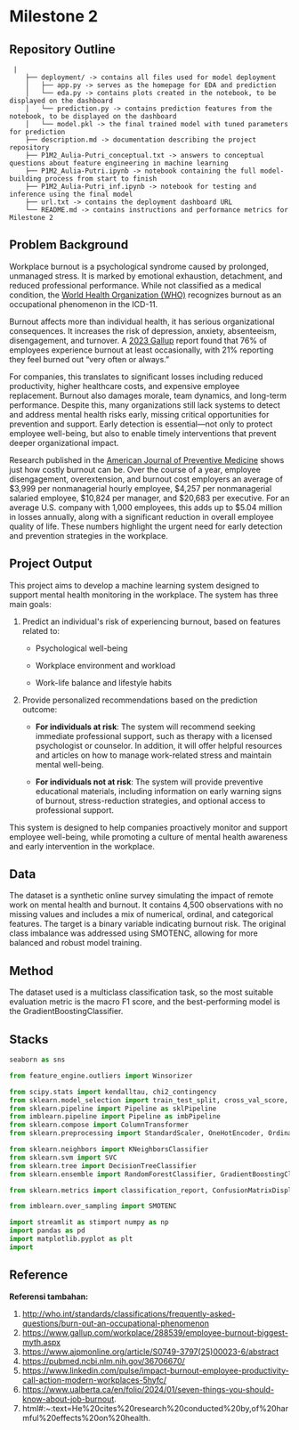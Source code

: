 # Milestone 2

## Repository Outline

```
 |
    ├── deployment/ -> contains all files used for model deployment
    │   ├── app.py -> serves as the homepage for EDA and prediction
    │   └── eda.py -> contains plots created in the notebook, to be displayed on the dashboard
    │   └── prediction.py -> contains prediction features from the notebook, to be displayed on the dashboard
    │   └── model.pkl -> the final trained model with tuned parameters for prediction
    ├── description.md -> documentation describing the project repository
    ├── P1M2_Aulia-Putri_conceptual.txt -> answers to conceptual questions about feature engineering in machine learning
    ├── P1M2_Aulia-Putri.ipynb -> notebook containing the full model-building process from start to finish
    ├── P1M2_Aulia-Putri_inf.ipynb -> notebook for testing and inference using the final model
    ├── url.txt -> contains the deployment dashboard URL
    └── README.md -> contains instructions and performance metrics for Milestone 2

```

## Problem Background
Workplace burnout is a psychological syndrome caused by prolonged, unmanaged stress. It is marked by emotional exhaustion, detachment, and reduced professional performance. While not classified as a medical condition, the [World Health Organization (WHO)](http://who.int/standards/classifications/frequently-asked-questions/burn-out-an-occupational-phenomenon) recognizes burnout as an occupational phenomenon in the ICD-11.

Burnout affects more than individual health, it has serious organizational consequences. It increases the risk of depression, anxiety, absenteeism, disengagement, and turnover. A [2023 Gallup](https://www.gallup.com/workplace/288539/employee-burnout-biggest-myth.aspx) report found that 76% of employees experience burnout at least occasionally, with 21% reporting they feel burned out “very often or always.”

For companies, this translates to significant losses including reduced productivity, higher healthcare costs, and expensive employee replacement. Burnout also damages morale, team dynamics, and long-term performance. Despite this, many organizations still lack systems to detect and address mental health risks early, missing critical opportunities for prevention and support. Early detection is essential—not only to protect employee well-being, but also to enable timely interventions that prevent deeper organizational impact.

Research published in the [American Journal of Preventive Medicine](https://www.ajpmonline.org/article/S0749-3797(25)00023-6/abstract) shows just how costly burnout can be. Over the course of a year, employee disengagement, overextension, and burnout cost employers an average of $3,999 per nonmanagerial hourly employee, $4,257 per nonmanagerial salaried employee, $10,824 per manager, and $20,683 per executive. For an average U.S. company with 1,000 employees, this adds up to $5.04 million in losses annually, along with a significant reduction in overall employee quality of life. These numbers highlight the urgent need for early detection and prevention strategies in the workplace.

## Project Output
This project aims to develop a machine learning system designed to support mental health monitoring in the workplace. The system has three main goals:

1. Predict an individual's risk of experiencing burnout, based on features related to:

    * Psychological well-being

    * Workplace environment and workload

    * Work-life balance and lifestyle habits

2. Provide personalized recommendations based on the prediction outcome:
    * **For individuals at risk**: The system will recommend seeking immediate professional support, such as therapy with a licensed psychologist or counselor. In addition, it will offer helpful resources and articles on how to manage work-related stress and maintain mental well-being.

    * **For individuals not at risk**: The system will provide preventive educational materials, including information on early warning signs of burnout, stress-reduction strategies, and optional access to professional support.
    
This system is designed to help companies proactively monitor and support employee well-being, while promoting a culture of mental health awareness and early intervention in the workplace.

## Data
The dataset is a synthetic online survey simulating the impact of remote work on mental health and burnout. It contains 4,500 observations with no missing values and includes a mix of numerical, ordinal, and categorical features. The target is a binary variable indicating burnout risk. The original class imbalance was addressed using SMOTENC, allowing for more balanced and robust model training.


## Method
The dataset used is  a multiclass classification task, so the most suitable evaluation metric is the macro F1 score, and the best-performing model is the GradientBoostingClassifier.


## Stacks
``` py
seaborn as sns

from feature_engine.outliers import Winsorizer

from scipy.stats import kendalltau, chi2_contingency
from sklearn.model_selection import train_test_split, cross_val_score, GridSearchCV
from sklearn.pipeline import Pipeline as sklPipeline
from imblearn.pipeline import Pipeline as imbPipeline
from sklearn.compose import ColumnTransformer
from sklearn.preprocessing import StandardScaler, OneHotEncoder, OrdinalEncoder

from sklearn.neighbors import KNeighborsClassifier
from sklearn.svm import SVC
from sklearn.tree import DecisionTreeClassifier
from sklearn.ensemble import RandomForestClassifier, GradientBoostingClassifier

from sklearn.metrics import classification_report, ConfusionMatrixDisplay,f1_score

from imblearn.over_sampling import SMOTENC

import streamlit as stimport numpy as np
import pandas as pd
import matplotlib.pyplot as plt
import 

```


## Reference
**Referensi tambahan:**
1. http://who.int/standards/classifications/frequently-asked-questions/burn-out-an-occupational-phenomenon
2. https://www.gallup.com/workplace/288539/employee-burnout-biggest-myth.aspx
3. https://www.ajpmonline.org/article/S0749-3797(25)00023-6/abstract
4. https://pubmed.ncbi.nlm.nih.gov/36706670/
5. https://www.linkedin.com/pulse/impact-burnout-employee-productivity-call-action-modern-workplaces-5hyfc/
6. https://www.ualberta.ca/en/folio/2024/01/seven-things-you-should-know-about-job-burnout.
7. html#:~:text=He%20cites%20research%20conducted%20by,of%20harmful%20effects%20on%20health.
